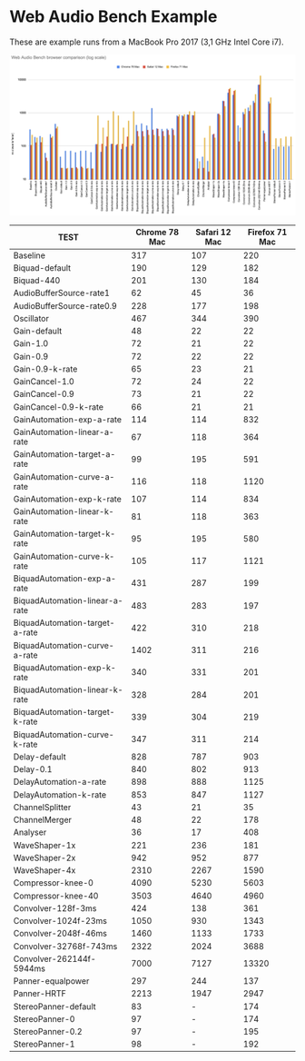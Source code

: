 # Web Audio Bench Example

These are example runs from a MacBook Pro 2017 (3,1 GHz Intel Core i7).

![Example Graph](example_graph.png)


| TEST                           | Chrome 78 Mac | Safari 12 Mac | Firefox 71 Mac |
|--------------------------------|---------------|---------------|----------------|
| Baseline                       | 317           | 107           | 220            |
| Biquad-default                 | 190           | 129           | 182            |
| Biquad-440                     | 201           | 130           | 184            |
| AudioBufferSource-rate1        | 62            | 45            | 36             |
| AudioBufferSource-rate0.9      | 228           | 177           | 198            |
| Oscillator                     | 467           | 344           | 390            |
| Gain-default                   | 48            | 22            | 22             |
| Gain-1.0                       | 72            | 21            | 22             |
| Gain-0.9                       | 72            | 22            | 22             |
| Gain-0.9-k-rate                | 65            | 23            | 21             |
| GainCancel-1.0                 | 72            | 24            | 22             |
| GainCancel-0.9                 | 73            | 21            | 22             |
| GainCancel-0.9-k-rate          | 66            | 21            | 21             |
| GainAutomation-exp-a-rate      | 114           | 114           | 832            |
| GainAutomation-linear-a-rate   | 67            | 118           | 364            |
| GainAutomation-target-a-rate   | 99            | 195           | 591            |
| GainAutomation-curve-a-rate    | 116           | 118           | 1120           |
| GainAutomation-exp-k-rate      | 107           | 114           | 834            |
| GainAutomation-linear-k-rate   | 81            | 118           | 363            |
| GainAutomation-target-k-rate   | 95            | 195           | 580            |
| GainAutomation-curve-k-rate    | 105           | 117           | 1121           |
| BiquadAutomation-exp-a-rate    | 431           | 287           | 199            |
| BiquadAutomation-linear-a-rate | 483           | 283           | 197            |
| BiquadAutomation-target-a-rate | 422           | 310           | 218            |
| BiquadAutomation-curve-a-rate  | 1402          | 311           | 216            |
| BiquadAutomation-exp-k-rate    | 340           | 331           | 201            |
| BiquadAutomation-linear-k-rate | 328           | 284           | 201            |
| BiquadAutomation-target-k-rate | 339           | 304           | 219            |
| BiquadAutomation-curve-k-rate  | 347           | 311           | 214            |
| Delay-default                  | 828           | 787           | 903            |
| Delay-0.1                      | 840           | 802           | 913            |
| DelayAutomation-a-rate         | 898           | 888           | 1125           |
| DelayAutomation-k-rate         | 853           | 847           | 1127           |
| ChannelSplitter                | 43            | 21            | 35             |
| ChannelMerger                  | 48            | 22            | 178            |
| Analyser                       | 36            | 17            | 408            |
| WaveShaper-1x                  | 221           | 236           | 181            |
| WaveShaper-2x                  | 942           | 952           | 877            |
| WaveShaper-4x                  | 2310          | 2267          | 1590           |
| Compressor-knee-0              | 4090          | 5230          | 5603           |
| Compressor-knee-40             | 3503          | 4640          | 4960           |
| Convolver-128f-3ms             | 424           | 138           | 361            |
| Convolver-1024f-23ms           | 1050          | 930           | 1343           |
| Convolver-2048f-46ms           | 1460          | 1133          | 1733           |
| Convolver-32768f-743ms         | 2322          | 2024          | 3688           |
| Convolver-262144f-5944ms       | 7000          | 7127          | 13320          |
| Panner-equalpower              | 297           | 244           | 137            |
| Panner-HRTF                    | 2213          | 1947          | 2947           |
| StereoPanner-default           | 83            | -             | 174            |
| StereoPanner-0                 | 97            | -             | 174            |
| StereoPanner-0.2               | 97            | -             | 195            |
| StereoPanner-1                 | 98            | -             | 192            |
